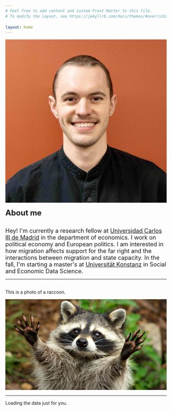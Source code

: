 ```yaml
---
# Feel free to add content and custom Front Matter to this file.
# To modify the layout, see https://jekyllrb.com/docs/themes/#overriding-theme-defaults

layout: home
---
```




![tb_head](https://raw.githubusercontent.com/tylerjamesbrown7/tylerjamesbrown7.github.io/master/images/tb_photo.jpg)

<div id="about-me-container">
                <div id="inner">
                    <div id="about-me-box-header">
                        <font size="+2"><b>About me</b></font>
                    </div>
                    <div id="about-me-box-content">
                        <p><br><font size="+1">Hey! I'm currently a research fellow at <a href="https://economia.uc3m.es/">Universidad Carlos III de Madrid</a> in the department of economics. I work on political economy and European politics. I am interested in how migration affects support for the far right and the interactions between migration and state capacity. In the fall, I'm starting a master's at <a href="https://www.uni-konstanz.de/">Universität Konstanz</a> in Social and Economic Data Science.</font><br></p>
                    </div>
                </div>
            </div>




-----








          
<br>
This is a photo of a raccoon.

![raccoon](https://raw.githubusercontent.com/tylerjamesbrown7/tylerjamesbrown7.github.io/master/images/raccoon.jpg)

-----
<!-- Prepare a container for your calendar. -->
<script
  src="https://cdn.rawgit.com/IonicaBizau/github-calendar/gh-pages/dist/github-calendar.min.js"
>
</script>

<!-- Optionally, include the theme (if you don't want to struggle to write the CSS) -->
<link
  rel="stylesheet"
  href="https://cdn.rawgit.com/IonicaBizau/github-calendar/gh-pages/dist/github-calendar.css"
/>

<!-- Prepare a container for your calendar. -->
<div class="calendar">
    <!-- Loading stuff -->
    Loading the data just for you.
</div>

<script>
    new GitHubCalendar(".calendar", "your-username");
</script>



